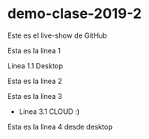 # demo-clase-2019-2
Este es el live-show de GitHub

Esta es la línea 1

Línea 1.1 Desktop

Esta es la línea 2

Esta es la línea 3

* Línea 3.1 CLOUD :)

Esta es la línea 4 desde desktop
